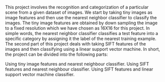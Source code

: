 This project involves the recognition and categorization of a particular scene from a given dataset of images. We start by taking tiny images as image features and then use the nearest neighbor classifier to classify the images. The tiny image features are obtained by down sampling the image to a fixed resolution which we have chosen as 16X16 for this project. In simple words, the nearest neighbor classifier classifies a test feature into a specific category by assigning it the label of the nearest training example. The second part of this project deals with taking SIFT features of the images and then classifying using a linear support vector machine. In short, the project can be divided into the following parts:


Using tiny image features and nearest neighbour classifier.
Using SIFT features and nearest neighbour classifier.
Using SIFT features and linear support vector machine classifier.
